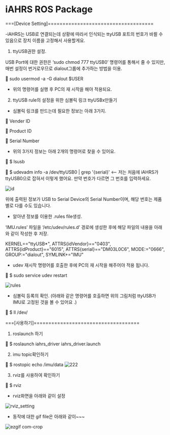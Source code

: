 # iAHRS ROS Package

===[Device Setting]====================================

-iAHRS는 USB로 연결되는데 상황에 따라서 인식되는 ttyUSB 포트의 번호가 바뀔 수 있음으로 장치 이름을 고정해서 사용할게요.

1)	ttyUSB권한 설정.

USB Port에 대한 권한은 ‘sudo chmod 777 ttyUSB0’ 명령어를 통해서 줄 수 있지만, 매번 설정이 번거로우므로 dialout그룹에 추가하는 방법을 이용.

	sudo usermod -a -G dialout $USER

* 위의 명령어를 실행 후 PC의 재 시작을 해야 적용되요.
 
2)	ttyUSB rule의 설정을 위한 심볼릭 링크 ttyUSBx만들기

-	심볼릭 링크를 만드는데 필요한 정보는 아래 3가지.

	Vender ID

	Product ID

	Serial Number

-	위의 3가지 정보는 아래 2개의 명령어로 찾을 수 있어요.

	$ lsusb

	$ udevadm info -a /dev/ttyUSB0 | grep '{serial}'  <-- 저는 처음에 iAHRS가 ttyUSB0으로 잡혀서 이렇게 했어요. 만약 번호가 다르면 그 번호를 입력하세요.
 
![id](https://user-images.githubusercontent.com/58063370/153543765-2284bc56-23ce-4a3d-b261-c855f3ec5089.PNG)
 
위에 출력된 정보가 USB to Serial Device의 Serial Number이며, 해당 번호는 제품별로 다를 수도 있습니다.


-	알아낸 정보를 이용한 .rules file생성.

‘IMU.rules’ 파일을 ‘/etc/udev/rules.d’ 경로에 생성한 후에 해당 파일의 내용을 아래와 같이 작성한 후 저장.

KERNEL=="ttyUSB*", ATTRS{idVendor}=="0403", ATTRS{idProduct}=="6015", ATTRS{serial}=="DM03L0C6", MODE:="0666", GROUP:="dialout", SYMLINK+="IMU"

-	udev 재시작 명령어를 호출한 후에 PC의 재 시작을 해주어야 적용 됩니다.

	$ sudo service udev restart


![rules](https://user-images.githubusercontent.com/58063370/153543247-8c446c45-bcab-4ec5-ac96-2550942f5915.PNG)
-	심볼릭 등록의 확인. (아래와 같은 명령어를  호출하면 위의 그림처럼 ttyUSB가 IMU로 고정된 것을 볼 수 있어요 .)

	$ ll /dev/
 

===[사용하기]====================================

1) roslaunch 하기

	$ roslaunch iahrs_driver iahrs_driver.launch 

2) imu topic확인하기

	$ rostopic echo /imu/data 
![222](https://user-images.githubusercontent.com/58063370/153544313-3acc1524-badf-4e7c-af9f-bcf0700ac4e6.PNG)

3) rviz를 사용하여 확인하기

	$ rviz

- rviz화면을 아래와 같이 설정

![rviz_setting](https://user-images.githubusercontent.com/58063370/153546094-76292dd3-dbd8-4e89-9d9c-5242887af163.PNG)

- 동작에 대한 gif file은 아래와 같이~~~

![ezgif com-crop](https://user-images.githubusercontent.com/58063370/153545614-95801ac6-b86e-4bd2-b46b-3aff10e58a9d.gif)

